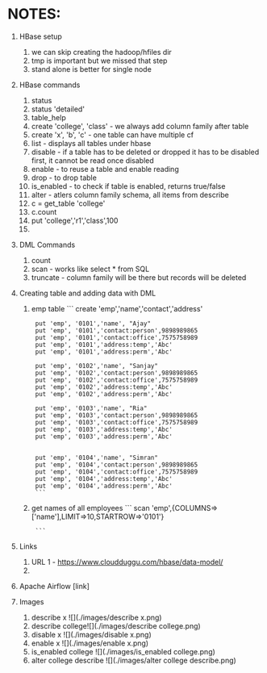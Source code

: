 # NOTES:

1. HBase setup
	1. we can skip creating the hadoop/hfiles dir
	2. tmp is important but we missed that step
	3. stand alone is better for single node
	
2. HBase commands
	1. status    
	2. status 'detailed' 
	3. table_help
	4. create 'college', 'class' - we always add column family after table
	5. create 'x', 'b', 'c' - one table can have multiple cf
	6. list - displays all tables under hbase
	7. disable - if a table has to be deleted or dropped it has to be disabled first, it cannot be read once disabled
	8. enable - to reuse a table and enable reading 
	9. drop - to drop table
	10. is_enabled - to check if table is enabled, returns true/false
	11. alter - atlers column family schema, all items from describe
	12. c = get_table 'college'
	13. c.count
	14. put 'college','r1','class',100
	15. 
	
3. DML Commands
	1. count 
	2. scan - works like select * from SQL
	3. truncate - column family will be there but records will be deleted

4. Creating table and adding data with DML
	1. emp table
			```
			create 'emp','name','contact','address'
			
			put 'emp', '0101','name', "Ajay"
			put 'emp', '0101','contact:person',9898989865
			put 'emp', '0101','contact:office',7575758989
			put 'emp', '0101','address:temp','Abc'
			put 'emp', '0101','address:perm','Abc'
			
			put 'emp', '0102','name', "Sanjay"
			put 'emp', '0102','contact:person',9898989865
			put 'emp', '0102','contact:office',7575758989
			put 'emp', '0102','address:temp','Abc'
			put 'emp', '0102','address:perm','Abc'
			
			put 'emp', '0103','name', "Ria"
			put 'emp', '0103','contact:person',9898989865
			put 'emp', '0103','contact:office',7575758989
			put 'emp', '0103','address:temp','Abc'
			put 'emp', '0103','address:perm','Abc'
			
			
			put 'emp', '0104','name', "Simran"
			put 'emp', '0104','contact:person',9898989865
			put 'emp', '0104','contact:office',7575758989
			put 'emp', '0104','address:temp','Abc'
			put 'emp', '0104','address:perm','Abc'
			```  
	2. get names of all employees
			```
			scan 'emp',{COLUMNS=>['name'],LIMIT=>10,STARTROW=>'0101'}

			```
4. Links
	1. URL 1 - https://www.cloudduggu.com/hbase/data-model/
	2.  
5. Apache Airflow [link]
6. Images
	1.   describe x  ![](./images/describe x.png)
	2.   describe college![](./images/describe college.png)
	3.   disable x  ![](./images/disable x.png)
	4.   enable x  ![](./images/enable x.png)
	5.   is_enabled college  ![](./images/is_enabled college.png)
	6.   alter college describe  ![](./images/alter college describe.png)
	


